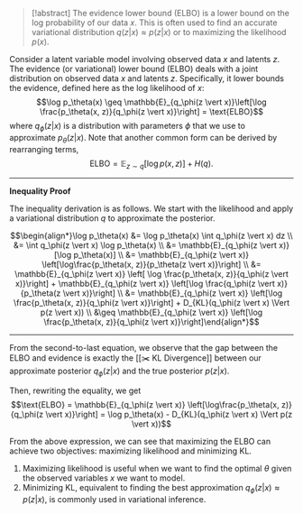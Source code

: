> [!abstract]
> The evidence lower bound (ELBO) is a lower bound on the log probability of our data $x$. This is often used to find an accurate variational distribution $q(z \vert x) \approx p(z \vert x)$ or to maximizing the likelihood $p(x)$.

Consider a latent variable model involving observed data $x$ and latents $z$. The evidence (or variational) lower bound (ELBO) deals with a joint distribution on observed data $x$ and latents $z$. Specifically, it lower bounds the evidence, defined here as the log likelihood of $x$: $$\log p_\theta(x) \geq \mathbb{E}_{q_\phi(z \vert x)}\left[\log \frac{p_\theta(x, z)}{q_\phi(z \vert x)}\right] = \text{ELBO}$$
where $q_\phi(z \vert x)$ is a distribution with parameters $\phi$ that we use to approximate $p_\theta(z \vert x)$. Note that another common form can be derived by rearranging terms, $$\text{ELBO} = \mathbb{E}_{z \sim q} [\log p(x, z)] + H(q).$$

---
**Inequality Proof**

The inequality derivation is as follows. We start with the likelihood and apply a variational distribution $q$ to approximate the posterior.

$$\begin{align*}\log p_\theta(x) &= \log p_\theta(x) \int q_\phi(z \vert x) dz \\ &= \int q_\phi(z \vert x) \log p_\theta(x) \\ &= \mathbb{E}_{q_\phi(z \vert x)}[\log p_\theta(x)] \\ &= \mathbb{E}_{q_\phi(z \vert x)} \left[\log\frac{p_\theta(x, z)}{p_\theta(z \vert x)}\right] \\ &= \mathbb{E}_{q_\phi(z \vert x)} \left[ \log \frac{p_\theta(x, z)}{q_\phi(z \vert x)}\right] + \mathbb{E}_{q_\phi(z \vert x)} \left[\log \frac{q_\phi(z \vert x)}{p_\theta(z \vert x)}\right] \\ &= \mathbb{E}_{q_\phi(z \vert x)} \left[\log \frac{p_\theta(x, z)}{q_\phi(z \vert x)}\right] + D_{KL}(q_\phi(z \vert x) \Vert p(z \vert x)) \\ &\geq \mathbb{E}_{q_\phi(z \vert x)} \left[\log \frac{p_\theta(x, z)}{q_\phi(z \vert x)}\right]\end{align*}$$

---

From the second-to-last equation, we observe that the gap between the ELBO and evidence is exactly the [[✂️ KL Divergence]] between our approximate posterior $q_\phi(z \vert x)$ and the true posterior $p(z \vert x)$.

Then, rewriting the equality, we get $$\text{ELBO} = \mathbb{E}_{q_\phi(z \vert x)} \left[\log\frac{p_\theta(x, z)}{q_\phi(z \vert x)}\right] = \log p_\theta(x) - D_{KL}(q_\phi(z \vert x) \Vert p(z \vert x))$$

From the above expression, we can see that maximizing the ELBO can achieve two objectives: maximizing likelihood and minimizing KL.
1. Maximizing likelihood is useful when we want to find the optimal $\theta$ given the observed variables $x$ we want to model.
2. Minimizing KL, equivalent to finding the best approximation $q_\phi(z \vert x) \approx p(z \vert x)$, is commonly used in variational inference.